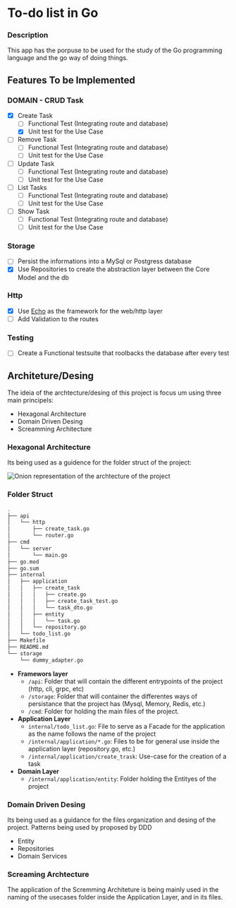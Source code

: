 # To-do list in Go

### Description

This app has the porpuse to be used for the study of the Go programming language and the go way of doing things.

## Features To be Implemented

### DOMAIN - CRUD Task

- [x] Create Task
  - [ ] Functional Test (Integrating route and database)
  - [x] Unit test for the Use Case
- [ ] Remove Task
  - [ ] Functional Test (Integrating route and database)
  - [ ] Unit test for the Use Case
- [ ] Update Task
  - [ ] Functional Test (Integrating route and database)
  - [ ] Unit test for the Use Case
- [ ] List Tasks
  - [ ] Functional Test (Integrating route and database)
  - [ ] Unit test for the Use Case
- [ ] Show Task
  - [ ] Functional Test (Integrating route and database)
  - [ ] Unit test for the Use Case

### Storage

- [ ] Persist the informations into a MySql or Postgress database
- [x] Use Repositories to create the abstraction layer between the Core Model and the db

### Http

- [x] Use [Echo](https://echo.labstack.com/) as the framework for the web/http layer
- [ ] Add Validation to the routes

### Testing

- [ ] Create a Functional testsuite that roolbacks the database after every test

## Architeture/Desing

The ideia of the archtecture/desing of this project is focus um using three main principels:

- Hexagonal Architecture
- Domain Driven Desing
- Screamming Architecture

### Hexagonal Architecture

Its being used as a guidence for the folder struct of the project:

![Onion representation of the archtecture of the project](https://user-images.githubusercontent.com/26884793/219226513-28d48bfe-2cc1-4112-a720-f9a438890ae8.png)

### Folder Struct

```bash
.
├── api
│   └── http
│       ├── create_task.go
│       └── router.go
├── cmd
│   └── server
│       └── main.go
├── go.mod
├── go.sum
├── internal
│   ├── application
│   │   ├── create_task
│   │   │   ├── create.go
│   │   │   ├── create_task_test.go
│   │   │   └── task_dto.go
│   │   ├── entity
│   │   │   └── task.go
│   │   └── repository.go
│   └── todo_list.go
├── Makefile
├── README.md
└── storage
    └── dummy_adapter.go
```

- **Framewors layer**
  - `/api`: Folder that will contain the different entrypoints of the project (http, cli, grpc, etc)
  - `/storage`: Folder that will container the differentes ways of persistance that the project has (Mysql, Memory, Redis, etc.)
  - `/cmd`: Folder for holding the main files of the project.
- **Application Layer**
  - `internal/todo_list.go`: File to serve as a Facade for the application as the name follows the name of the project
  - `/internal/application/*.go`: Files to be for general use inside the application layer (repository.go, etc.)
  - `/internal/application/create_trask`: Use-case for the creation of a task
- **Domain Layer**
  - `/internal/application/entity`: Folder holding the Entityes of the project

### Domain Driven Desing

Its being used as a guidance for the files organization and desing of the project. Patterns being used by proposed by DDD

- Entity
- Repositories
- Domain Services

### Screaming Archtecture

The application of the Scremming Architeture is being mainly used in the naming of the usecases folder inside the Application Layer, and in its files.
